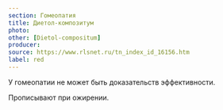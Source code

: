 ```yaml
---
section: Гомеопатия
title: Диетол-композитум
photo:
other: [Dietol-compositum]
producer:
source: https://www.rlsnet.ru/tn_index_id_16156.htm
label: red
---
```


У гомеопатии не может быть доказательств эффективности.

Прописывают при ожирении.
